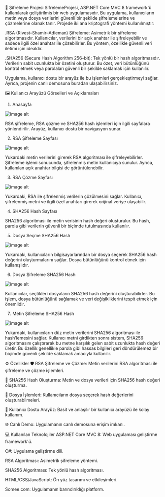 🔐 Şifreleme Projesi
SifrelemeProjesi, ASP.NET Core MVC 8 framework'ü kullanılarak geliştirilmiş bir web uygulamasıdır. Bu uygulama, kullanıcıların metin veya dosya verilerini güvenli bir şekilde şifrelemelerine ve çözmelerine olanak tanır. Projede iki ana kriptografi yöntemi kullanılmıştır:

.RSA (Rivest–Shamir–Adleman) Şifreleme: Asimetrik bir şifreleme algoritmasıdır. Kullanıcılar, verilerini bir açık anahtar ile şifreleyebilir ve sadece ilgili özel anahtar ile çözebilirler. Bu yöntem, özellikle güvenli veri iletimi için idealdir.

.SHA256 (Secure Hash Algorithm 256-bit): Tek yönlü bir hash algoritmasıdır. Verilerin sabit uzunlukta bir özetini oluşturur. Bu özet, veri bütünlüğünü kontrol etmek veya parolaları güvenli bir şekilde saklamak için kullanılır.

Uygulama, kullanıcı dostu bir arayüz ile bu işlemleri gerçekleştirmeyi sağlar. Ayrıca, projenin canlı demosuna buradan ulaşabilirsiniz.

🖼️ Kullanıcı Arayüzü Görselleri ve Açıklamaları

1. Anasayfa

![image alt](https://github.com/user-attachments/assets/d0d72660-cd6e-4d60-abce-d1060fac5db8)

RSA şifreleme, RSA çözme ve SHA256 hash işlemleri için ilgili sayfalara yönlendirilir. Arayüz, kullanıcı dostu bir navigasyon sunar.

2. RSA Şifreleme Sayfası

![image alt](https://github.com/user-attachments/assets/cf6e6e80-392d-46a9-8e2f-3570bdc4d02d)

Yukardaki metin verilerini girerek RSA algoritması ile şifreleyebilirler. Şifreleme işlemi sonucunda, şifrelenmiş metin kullanıcıya sunulur. Ayrıca, kullanılan açık anahtar bilgisi de görüntülenebilir.

3. RSA Çözme Sayfası

![image alt](https://github.com/user-attachments/assets/21e709c6-3105-4fe7-b386-6faf04c5ebbb)

Yukardaki, RSA ile şifrelenmiş verilerin çözülmesini sağlar. Kullanıcı, şifrelenmiş metni ve ilgili özel anahtarı girerek orijinal veriye ulaşabilir.

4. SHA256 Hash Sayfası

SHA256 algoritması ile metin verisinin hash değeri oluşturulur. Bu hash, parola gibi verilerin güvenli bir biçimde tutulmasında kullanılır.

5. Dosya Seçme SHA256 Hash

![image alt](https://github.com/user-attachments/assets/37c9e897-625e-4f1f-88e9-eafc0f41058c)

Yukardaki, kullanıcıların bilgisayarlarından bir dosya seçerek SHA256 hash değerini oluşturmalarını sağlar. Dosya bütünlüğünü kontrol etmek için kullanışlıdır.

6. Dosya Şifreleme SHA256 Hash

![image alt](https://github.com/user-attachments/assets/8d487021-6f40-4396-8726-0b82ad5228bd)

Kullanıcılar, seçtikleri dosyaların SHA256 hash değerini oluşturabilirler. Bu işlem, dosya bütünlüğünü sağlamak ve veri değişikliklerini tespit etmek için önemlidir.

7. Metin Şifreleme SHA256 Hash

![image alt](https://github.com/user-attachments/assets/f1291c95-e117-41a5-9806-c9bb687b8eb7)

Yukardaki, kullanıcıların düz metin verilerini SHA256 algoritması ile hash’lemesini sağlar. Kullanıcı metni girdikten sonra sistem, SHA256 algoritmasını çalıştırarak bu metne karşılık gelen sabit uzunlukta hash değeri üretir. Bu özellik genellikle parola gibi hassas bilgileri geri döndürülemez bir biçimde güvenli şekilde saklamak amacıyla kullanılır.

⚙️ Özellikler
🛡️ RSA Şifreleme ve Çözme: Metin verilerini RSA algoritması ile şifreleme ve çözme işlemleri.

🔐 SHA256 Hash Oluşturma: Metin ve dosya verileri için SHA256 hash değeri oluşturma.

📄 Dosya İşlemleri: Kullanıcıların dosya seçerek hash değerlerini oluşturabilmeleri.

🎨 Kullanıcı Dostu Arayüz: Basit ve anlaşılır bir kullanıcı arayüzü ile kolay kullanım.

🌐 Canlı Demo: Uygulamanın canlı demosuna erişim imkanı.

💻 Kullanılan Teknolojiler
ASP.NET Core MVC 8: Web uygulaması geliştirme framework'ü.

C#: Uygulama geliştirme dili.

RSA Algoritması: Asimetrik şifreleme yöntemi.

SHA256 Algoritması: Tek yönlü hash algoritması.

HTML/CSS/JavaScript: Ön yüz tasarımı ve etkileşimleri.

Somee.com: Uygulamanın barındırıldığı platform.
